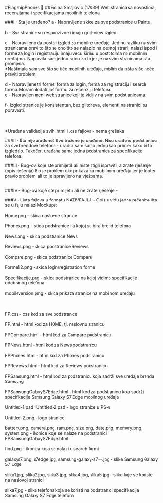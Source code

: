 #FlagshipPhones :iphone:
##Emina Smajlović (17039)
Web stranica sa novostima, recenzijama i specifikacijama mobilnih telefona

###I - Šta je urađeno? 
a - Napravljene skice za sve podstranice u Paintu. </br></br>
b - Sve stranice su responzivne i imaju grid-view izgled. </br></br>
c - Napravljeno da postoji izgled za mobilne uređaje. Jedinu razliku na svim stranicama pravi to što se ono što se nalazilo na desnoj strani, nalazi ispod i forme za login i registraciju imaju veću širinu u postotcima na mobilnim uređajima. Napravila sam jednu skicu za to jer je na svim stranicama ista promjena.</br>
*Naštimala sam sve što se tiče mobilnih uređaja, mislim da ništa više neće praviti problem!</br></br>
d - Napravljene tri forme: forma za login, forma za registraciju i search forma. Moram dodati još formu za recenziju telefona.</br>
e - Napravljen meni web stranice koji je vidljiv na svim podstranicama. </br></br>
f- Izgled stranice je konzistentan, bez glitcheva, elementi na stranici su poravnati.</br></br>
</br></br>
*Urađena validacija svih .html i .css fajlova - nema grešaka</br>

###II - Šta nije urađeno? 
Sve traženo je urađeno. Nisu urađene podstranice za sve brendove telefona - uradila sam samo jednu kao primjer kako bi to izgledalo. Također, urađena samo jedna podstranica za specifikacije telefona. </br>

###III - Bug-ovi koje ste primijetili ali niste stigli ispraviti, a znate rješenje (opis rješenja)
Bio je problem oko prikaza na mobilnom uređaju jer je footer pravio problem, ali to je ispravljeno na vježbama.</br></br>
 
###IV -  Bug-ovi koje ste primijetili ali ne znate rješenje 
-</br>

###V - Lista fajlova u formatu NAZIVFAJLA - Opis u vidu jedne rečenice šta se u fajlu nalazi 
Mockups:  </br></br>
Home.png - skica naslovne stranice </br></br>
Phones.png - skica podstranice na kojoj se bira brend telefona </br></br>
News.png - skica podstranice News </br></br>
Reviews.png - skica podstranice Reviews </br></br>
Compare.png - skica podstranice Compare </br></br>
Forme1i2.png - skica login/registration forme </br></br>
Specifikacije.png - skica podstranice na kojoj vidimo specifikacije odabranog telefona </br></br>
mobileversion.pmg - skica prikaza stranice na mobilnom uređaju </br></br>
 </br></br>
FP.css - css kod za sve podstranice </br></br>
FP.html - html kod za HOME, tj. naslovnu stranicu </br></br>
FPCompare.html - html kod za Compare podstranicu </br></br>
FPNews.html - html kod za News podstranicu </br></br>
FPPhones.html - html kod za Phones podstranicu </br></br>
FPReviews.html - html kod za Reviews podstranicu </br></br>
FPSamsung.html - html kod za podstranicu koja sadrži sve uređaje brenda Samsung </br></br>
FPSamsungGalaxyS7Edge.html - html kod za podstranicu koja sadrži specifikacije Samsung Galaxy S7 Edge mobilnog uređaja </br></br>
Untitled-1.psd i Untitled-2.psd - logo stranice u PS-u </br></br>
Untitled-2.png - logo stranice </br></br>
battery.png, camera.png, ram.png, size.png, date.png, memory.png, system.png - ikonice koje se nalaze na podstranici FPSamsungGalaxyS7Edge.html  </br></br>
find.png - ikonica koja se nalazi u search formi </br></br>
galaxys7.png, s7edge.jpg, samsung-galaxy-s7--.jpg - slike Samsung Galaxy S7 Edge  </br></br>
slika1.jpg, slika2.jpg, slika3.jpg, slika4.jpg, slika5.jpg - slike koje se koriste na naslovoj stranici  </br></br>
slika7.jpg - slika telefona koja se koristi na podstranici specifikacija Samsung Galaxy S7 Edge telefona</br></br>



